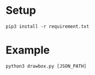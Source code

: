 

# Setup

```
pip3 install -r requirement.txt
```


# Example

```python
python3 drawbox.py [JSON_PATH]
```